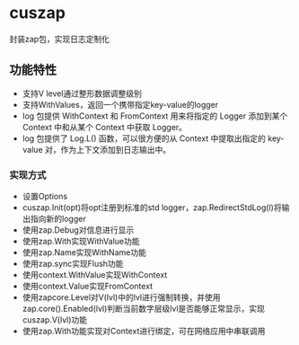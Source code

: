 # cuszap
封装zap包，实现日志定制化

## 功能特性
- 支持V level通过整形数据调整级别
- 支持WithValues，返回一个携带指定key-value的logger
- log 包提供 WithContext 和 FromContext 用来将指定的 Logger 添加到某个 Context 中和从某个 Context 中获取 Logger。
- log 包提供了 Log.L() 函数，可以很方便的从 Context 中提取出指定的 key-value 对，作为上下文添加到日志输出中。

### 实现方式
- 设置Options
- cuszap.Init(opt)将opt注册到标准的std logger，zap.RedirectStdLog(l)将输出指向新的logger
- 使用zap.Debug对信息进行显示
- 使用zap.With实现WithValue功能
- 使用zap.Name实现WithName功能
- 使用zap.sync实现Flush功能
- 使用context.WithValue实现WithContext
- 使用context.Value实现FromContext
- 使用zapcore.Level对V(lvl)中的lvl进行强制转换，并使用zap.core().Enabled(lvl)判断当前数字层级lvl是否能够正常显示，实现cuszap.V(lvl)功能
- 使用zap.With功能实现对Context进行绑定，可在网络应用中串联调用
